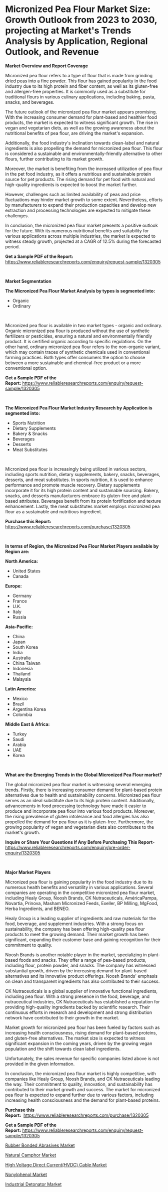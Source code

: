 <p><h1>Micronized Pea Flour Market Size: Growth Outlook from 2023 to 2030, projecting at Market's Trends Analysis by Application, Regional Outlook, and Revenue</h1></p><p><strong>Market Overview and Report Coverage</strong></p>
<p><p>Micronized pea flour refers to a type of flour that is made from grinding dried peas into a fine powder. This flour has gained popularity in the food industry due to its high protein and fiber content, as well as its gluten-free and allergen-free properties. It is commonly used as a substitute for traditional flours in various culinary applications, including baking, pasta, snacks, and beverages.</p><p>The future outlook of the micronized pea flour market appears promising. With the increasing consumer demand for plant-based and healthier food products, the market is expected to witness significant growth. The rise in vegan and vegetarian diets, as well as the growing awareness about the nutritional benefits of pea flour, are driving the market's expansion.</p><p>Additionally, the food industry's inclination towards clean-label and natural ingredients is also propelling the demand for micronized pea flour. This flour is considered a sustainable and environmentally-friendly alternative to other flours, further contributing to its market growth.</p><p>Moreover, the market is benefiting from the increased utilization of pea flour in the pet food industry, as it offers a nutritious and sustainable protein source for pet products. The rising demand for pet food with natural and high-quality ingredients is expected to boost the market further.</p><p>However, challenges such as limited availability of peas and price fluctuations may hinder market growth to some extent. Nevertheless, efforts by manufacturers to expand their production capacities and develop new extraction and processing technologies are expected to mitigate these challenges.</p><p>In conclusion, the micronized pea flour market presents a positive outlook for the future. With its numerous nutritional benefits and suitability for various applications across multiple industries, the market is expected to witness steady growth, projected at a CAGR of 12.5% during the forecasted period.</p></p>
<p><strong>Get a Sample PDF of the Report:</strong> <a href="https://www.reliableresearchreports.com/enquiry/request-sample/1320305">https://www.reliableresearchreports.com/enquiry/request-sample/1320305</a></p>
<p>&nbsp;</p>
<p><strong>Market Segmentation</strong></p>
<p><strong>The Micronized Pea Flour Market Analysis by types is segmented into:</strong></p>
<p><ul><li>Organic</li><li>Ordinary</li></ul></p>
<p>&nbsp;</p>
<p><p>Micronized pea flour is available in two market types - organic and ordinary. Organic micronized pea flour is produced without the use of synthetic fertilizers or pesticides, ensuring a natural and environmentally friendly product. It is certified organic according to specific regulations. On the other hand, ordinary micronized pea flour refers to the non-organic variant, which may contain traces of synthetic chemicals used in conventional farming practices. Both types offer consumers the option to choose between a more sustainable and chemical-free product or a more conventional option.</p></p>
<p><strong>Get a Sample PDF of the Report:</strong>&nbsp;<a href="https://www.reliableresearchreports.com/enquiry/request-sample/1320305">https://www.reliableresearchreports.com/enquiry/request-sample/1320305</a></p>
<p>&nbsp;</p>
<p><strong>The Micronized Pea Flour Market Industry Research by Application is segmented into:</strong></p>
<p><ul><li>Sports Nutrition</li><li>Dietary Supplements</li><li>Bakery & Snacks</li><li>Beverages</li><li>Desserts</li><li>Meat Substitutes</li></ul></p>
<p>&nbsp;</p>
<p><p>Micronized pea flour is increasingly being utilized in various sectors, including sports nutrition, dietary supplements, bakery, snacks, beverages, desserts, and meat substitutes. In sports nutrition, it is used to enhance performance and promote muscle recovery. Dietary supplements incorporate it for its high protein content and sustainable sourcing. Bakery, snacks, and desserts manufacturers embrace its gluten-free and plant-based attributes. Beverages benefit from its protein fortification and texture enhancement. Lastly, the meat substitutes market employs micronized pea flour as a sustainable and nutritious ingredient.</p></p>
<p><strong>Purchase this Report:</strong>&nbsp; <a href="https://www.reliableresearchreports.com/purchase/1320305">https://www.reliableresearchreports.com/purchase/1320305</a></p>
<p>&nbsp;</p>
<p><strong>In terms of Region, the Micronized Pea Flour Market Players available by Region are:</strong></p>
<p>
    <p> <strong> North America: </strong>
        <ul>
            <li>United States</li>
            <li>Canada</li>
        </ul>
        </p> 
    <p> <strong> Europe: </strong>
        <ul>
            <li>Germany</li>
            <li>France</li>
            <li>U.K.</li>
            <li>Italy</li>
            <li>Russia</li>
        </ul>
        </p> 
    <p> <strong> Asia-Pacific: </strong>
        <ul>
            <li>China</li>
            <li>Japan</li>
            <li>South Korea</li>
            <li>India</li>
            <li>Australia</li>
            <li>China Taiwan</li>
            <li>Indonesia</li>
            <li>Thailand</li>
            <li>Malaysia</li>
        </ul>
        </p> 
    <p> <strong> Latin America: </strong>
        <ul>
            <li>Mexico</li>
            <li>Brazil</li>
            <li>Argentina Korea</li>
            <li>Colombia</li>
        </ul>
        </p> 
    <p> <strong> Middle East & Africa: </strong>
        <ul>
            <li>Turkey</li>
            <li>Saudi</li>
            <li>Arabia</li>
            <li>UAE</li>
            <li>Korea</li>
        </ul>
    </p>
    </p>
<p>&nbsp;</p>
<p><strong>What are the Emerging Trends in the Global Micronized Pea Flour market?</strong></p>
<p><p>The global micronized pea flour market is witnessing several emerging trends. Firstly, there is increasing consumer demand for plant-based protein alternatives due to health and sustainability concerns. Micronized pea flour serves as an ideal substitute due to its high protein content. Additionally, advancements in food processing technology have made it easier to produce and incorporate pea flour into various food products. Moreover, the rising prevalence of gluten intolerance and food allergies has also propelled the demand for pea flour as it is gluten-free. Furthermore, the growing popularity of vegan and vegetarian diets also contributes to the market's growth.</p></p>
<p><strong>Inquire or Share Your Questions If Any Before Purchasing This Report</strong>- <a href="https://www.reliableresearchreports.com/enquiry/pre-order-enquiry/1320305">https://www.reliableresearchreports.com/enquiry/pre-order-enquiry/1320305</a></p>
<p>&nbsp;</p>
<p><strong>Major Market Players</strong></p>
<p><p>Micronized pea flour is gaining popularity in the food industry due to its numerous health benefits and versatility in various applications. Several companies are operating in the competitive micronized pea flour market, including Healy Group, Noosh Brands, CK Nutraceuticals, AméricaPampa, Novartia, Prinova, Masham Micronized Feeds, Exeller, BP Milling, MgFood, Herba Ingredients, and BENEO.</p><p>Healy Group is a leading supplier of ingredients and raw materials for the food, beverage, and supplement industries. With a strong focus on sustainability, the company has been offering high-quality pea flour products to meet the growing demand. Their market growth has been significant, expanding their customer base and gaining recognition for their commitment to quality.</p><p>Noosh Brands is another notable player in the market, specializing in plant-based foods and snacks. They offer a range of pea-based products, including flour, protein powder, and snacks. The company has witnessed substantial growth, driven by the increasing demand for plant-based alternatives and its innovative product offerings. Noosh Brands' emphasis on clean and transparent ingredients has also contributed to their success.</p><p>CK Nutraceuticals is a global supplier of innovative functional ingredients, including pea flour. With a strong presence in the food, beverage, and nutraceutical industries, CK Nutraceuticals has established a reputation for providing high-quality ingredients backed by scientific research. Their continuous efforts in research and development and strong distribution network have contributed to their growth in the market.</p><p>Market growth for micronized pea flour has been fueled by factors such as increasing health consciousness, rising demand for plant-based proteins, and gluten-free alternatives. The market size is expected to witness significant expansion in the coming years, driven by the growing vegan population and the shift towards clean label ingredients.</p><p>Unfortunately, the sales revenue for specific companies listed above is not provided in the given information.</p><p>In conclusion, the micronized pea flour market is highly competitive, with companies like Healy Group, Noosh Brands, and CK Nutraceuticals leading the way. Their commitment to quality, innovation, and sustainability has contributed to their market growth and success. The market for micronized pea flour is expected to expand further due to various factors, including increasing health consciousness and the demand for plant-based proteins.</p></p>
<p><strong>Purchase this Report:</strong>&nbsp;&nbsp;<a href="https://www.reliableresearchreports.com/purchase/1320305">https://www.reliableresearchreports.com/purchase/1320305</a></p>
<p></p>
<p><strong>Get a Sample PDF of the Report:</strong>&nbsp;<a href="https://www.reliableresearchreports.com/enquiry/request-sample/1320305">https://www.reliableresearchreports.com/enquiry/request-sample/1320305</a></p>
<p><p><a href="https://www.linkedin.com/pulse/rubber-bonded-abrasives-market-size-2023-2030-global-urbre/">Rubber Bonded Abrasives Market</a></p><p><a href="https://medium.com/@devidwarnerrp23/natural-camphor-market-size-growth-forecast-2023-2030-e82a834d402b">Natural Camphor Market</a></p><p><a href="https://github.com/FassouRP/Market-Research-Report-List-1/blob/main/high-voltage-direct-currenthvdc-cable-market.md">High Voltage Direct Current(HVDC) Cable Market</a></p><p><a href="https://medium.com/@mhdhonirp23/nonylphenol-market-size-growth-forecast-2023-2030-b693c28c374c">Nonylphenol Market</a></p><p><a href="https://github.com/rexevange/Market-Research-Report-List-1/blob/main/industrial-detonator-market.md">Industrial Detonator Market</a></p></p>